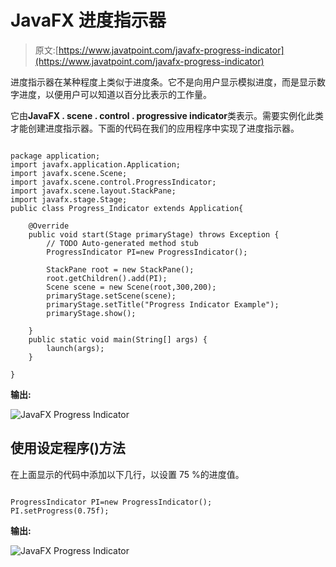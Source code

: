 # JavaFX 进度指示器

> 原文:[https://www.javatpoint.com/javafx-progress-indicator](https://www.javatpoint.com/javafx-progress-indicator)

进度指示器在某种程度上类似于进度条。它不是向用户显示模拟进度，而是显示数字进度，以便用户可以知道以百分比表示的工作量。

它由**JavaFX . scene . control . progressive indicator**类表示。需要实例化此类才能创建进度指示器。下面的代码在我们的应用程序中实现了进度指示器。

```

package application;
import javafx.application.Application;
import javafx.scene.Scene;
import javafx.scene.control.ProgressIndicator;
import javafx.scene.layout.StackPane;
import javafx.stage.Stage;
public class Progress_Indicator extends Application{

	@Override
	public void start(Stage primaryStage) throws Exception {
		// TODO Auto-generated method stub
		ProgressIndicator PI=new ProgressIndicator();

		StackPane root = new StackPane();
		root.getChildren().add(PI);
		Scene scene = new Scene(root,300,200);
		primaryStage.setScene(scene);
		primaryStage.setTitle("Progress Indicator Example");
		primaryStage.show();

	}
	public static void main(String[] args) {
		launch(args);
	}

}

```

**输出:**

![JavaFX Progress Indicator](../Images/3d1cf87b16aaa2c8b361e9b36828b2b9.png)

## 使用设定程序()方法

在上面显示的代码中添加以下几行，以设置 75 %的进度值。

```

ProgressIndicator PI=new ProgressIndicator();
PI.setProgress(0.75f);

```

**输出:**

![JavaFX Progress Indicator](../Images/1201a755aa96eb322184207fb60d54b3.png)